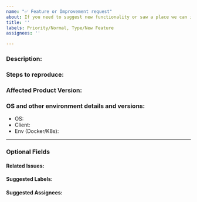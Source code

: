 ```yaml
---
name: "✅ Feature or Improvement request"
about: If you need to suggest new functionality or saw a place we can improve.
title: ''
labels: Priority/Normal, Type/New Feature
assignees: ''

---
```


### Description:
<!-- Describe the issue -->

### Steps to reproduce:

### Affected Product Version:
<!-- Members can use Affected/*** labels -->

### OS and other environment details and versions:
- OS:
- Client:
- Env (Docker/K8s):

---
### Optional Fields
#### Related Issues:
<!-- Any related issues from this/other repositories-->

#### Suggested Labels:
<!--Only to be used by non-members-->

#### Suggested Assignees:
<!--Only to be used by non-members-->
